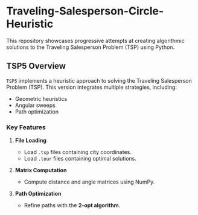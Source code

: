 # Traveling-Salesperson-Circle-Heuristic

This repository showcases progressive attempts at creating algorithmic solutions to the Traveling Salesperson Problem (TSP) using Python.

## TSP5 Overview

`TSP5` implements a heuristic approach to solving the Traveling Salesperson Problem (TSP). This version integrates multiple strategies, including:

- Geometric heuristics
- Angular sweeps
- Path optimization

### Key Features
1. **File Loading**
   - Load `.tsp` files containing city coordinates.
   - Load `.tour` files containing optimal solutions.

2. **Matrix Computation**
   - Compute distance and angle matrices using NumPy.

3. **Path Optimization**
   - Refine paths with the **2-opt algorithm**.
